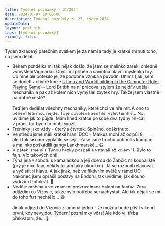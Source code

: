 ```yaml
---
title: Týdenní poznámky - 27/2024
date: 2024-07-07 19:00:00
description: Týdenní poznámky za 27. týden 2024
updateDate:
layout: post.njk
tags: [týdenní poznámky]
rssOnly: false
---
```

Týden zkrácený pátečním svátkem je za námi a tady je krátké shrnutí toho, co jsem dělal. 
- Během pondělka mi tak nějak došlo, že jsem se malinko zasekl ohledně vymýšlení Vigmarku. Chybí mi příběh a samotná hlavní myšlenka hry. Co mně ale potěšilo je, že podobně vznikala původní Ultima (jak jsem se dočetl v chytré knize [Ultima and Worldbuilding in the Computer Role-Playing Game](https://www.fulcrum.org/concern/monographs/vh53wz85d?locale=en)) - Lord British na ní pracoval stylem že nejdřív udělal mechaniky a pak až kolem nich vymýšlel zbytek hry. Takže jsem vlastně na dobré cestě?<br><br>
Teď jen dodělat všechny mechaniky, které chci ve hře mít. A ono to během léta moc nejde. To je dovolená semhle, výlet tamhle… No, uvidíme jak to půjde. Mám hned krátce po sobě dva týdny on-call v práci, tak bych to mohl využít… 
- Tréninky jako vždy - úterý a čtvrtek. Splněno, odškrtnuto.
- Ve středu jsme měli krátké hraní DCC - Markus mohl až od půl 8, ale i tak se nám vyplatilo se sejít. Zase jsme trochu pohnuli s kampaní a malinko poškádlili gangy Lankhmarské… 😃
- V pátek jsme si s Týnou hezky pospali a vstávali až kolem 11. Bylo to fajn. Víc takových dní!
- Týna jela v sobotu s kamarádkou a její dcerou do Žabčic na koupaliště (prý je moc fajn, někdy to tam taky okouknu). Já se rozhodl relaxovat a vyčistit si hlavu. A jak jinak, než ve fiktivním světě v rámci UO. Nakonec jsem oprášil postavy na Endoru, tak uvidíme, jak dlouho vydržím tentokrát. 🙂
- Neděle probíhala ve znamení prokrastinace balení na fesťák. Zítra odjíždím do Vizovic, takže bylo potřeba se nachystat. Ale tak nějak se mi do toho furt nechtělo… 😅<br><br>
Jinak odjezd do Vizovic znamená jedno - že možná bude příští víkend první, kdy nevyjdou Týdenní poznámky včas! Ale kdo ví, třeba překvapím, že… 🤔